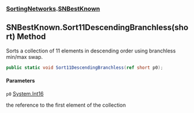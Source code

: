 ### [SortingNetworks](SortingNetworks.md 'SortingNetworks').[SNBestKnown](SortingNetworks.SNBestKnown.md 'SortingNetworks.SNBestKnown')

## SNBestKnown.Sort11DescendingBranchless(short) Method

Sorts a collection of 11 elements in descending order using branchless min/max swap.

```csharp
public static void Sort11DescendingBranchless(ref short p0);
```
#### Parameters

<a name='SortingNetworks.SNBestKnown.Sort11DescendingBranchless(short).p0'></a>

`p0` [System.Int16](https://docs.microsoft.com/en-us/dotnet/api/System.Int16 'System.Int16')

the reference to the first element of the collection